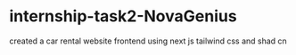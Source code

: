 # internship-task2-NovaGenius
created a car rental website frontend using next js tailwind css and shad cn
